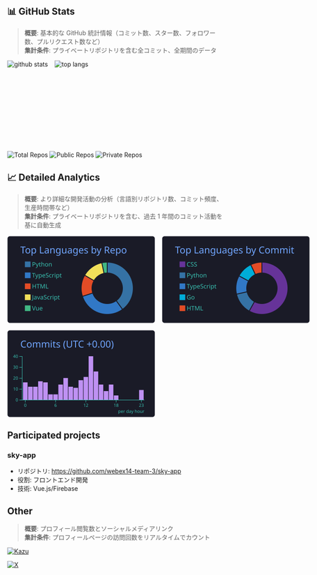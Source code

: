 ## 📊 GitHub Stats

> **概要**: 基本的な GitHub 統計情報（コミット数、スター数、フォロワー数、プルリクエスト数など）  
> **集計条件**: プライベートリポジトリを含む全コミット、全期間のデータ

<div style="display: flex; column-gap: 16px;">
  <img alt="github stats" height="200" src="https://github-readme-stats.vercel.app/api?username=Kazu-K0032&show_icons=true&count_private=true&theme=tokyonight&hide_border=true&include_all_commits=true" />
  <img alt="top langs" height="200" src="https://github-readme-stats.vercel.app/api/top-langs/?username=Kazu-K0032&layout=compact&theme=tokyonight&hide_border=true&count_private=true" />
</div>

<p align="left" style="margin-top: 8px;">
  <img src="https://img.shields.io/endpoint?url=https%3A%2F%2Fraw.githubusercontent.com%2FKazu-K0032%2FKazu-K0032%2Fmain%2Fbadge%2Ftotal-repos.json" alt="Total Repos" />
  <img src="https://img.shields.io/endpoint?url=https%3A%2F%2Fraw.githubusercontent.com%2FKazu-K0032%2FKazu-K0032%2Fmain%2Fbadge%2Fpublic-repos.json" alt="Public Repos" />
  <img src="https://img.shields.io/endpoint?url=https%3A%2F%2Fraw.githubusercontent.com%2FKazu-K0032%2FKazu-K0032%2Fmain%2Fbadge%2Fprivate-repos.json" alt="Private Repos" />
</p>

## 📈 Detailed Analytics

> **概要**: より詳細な開発活動の分析（言語別リポジトリ数、コミット頻度、生産時間帯など）  
> **集計条件**: プライベートリポジトリを含む、過去 1 年間のコミット活動を基に自動生成

<div style="display: flex; column-gap: 16px; margin-top: 16px;">
  <img alt="repos per language" height="200" src="profile-summary-card-output/tokyonight/1-repos-per-language.svg" />
  <img alt="most commit language" height="200" src="profile-summary-card-output/tokyonight/2-most-commit-language.svg" />
</div>

<div style="display: flex; column-gap: 16px; margin-top: 16px;">
  <img alt="productive time" height="200" src="profile-summary-card-output/tokyonight/4-productive-time.svg" />
</div>

## Participated projects

### sky-app

- リポジトリ: https://github.com/webex14-team-3/sky-app
- 役割: フロントエンド開発
- 技術: Vue.js/Firebase

## Other

> **概要**: プロフィール閲覧数とソーシャルメディアリンク  
> **集計条件**: プロフィールページの訪問回数をリアルタイムでカウント

<p align="left">
  <a href="https://github.com/Kazu-K0032/Kazu">
    <img src="https://komarev.com/ghpvc/?username=Kazu" alt="Kazu" />
  </a>             
</p>

<p align="left">
  <a href="https://twitter.com/Cookie_Kazu24">
    <img src="https://img.shields.io/badge/X-000000?style=for-the-badge&logo=x&logoColor=white" alt="X" />
  </a>
</p>
